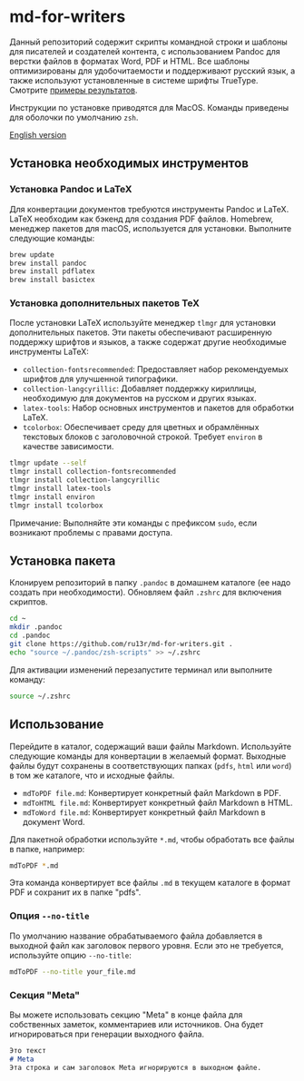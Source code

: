 # md-for-writers

Данный репозиторий содержит скрипты командной строки и шаблоны для писателей и создателей контента, с использованием Pandoc для верстки файлов в форматах Word, PDF и HTML. Все шаблоны оптимизированы для удобочитаемости и поддерживают русский язык, а также используют установленные в системе шрифты TrueType. Смотрите [примеры результатов](Examples/).

Инструкции по установке приводятся для MacOS. Команды приведены для оболочки по умолчанию `zsh`.

[English version](README.md)

## Установка необходимых инструментов

### Установка Pandoc и LaTeX

Для конвертации документов требуются инструменты Pandoc и LaTeX. LaTeX необходим как бэкенд для создания PDF файлов.
Homebrew, менеджер пакетов для macOS, используется для установки. Выполните следующие команды:

```zsh
brew update
brew install pandoc
brew install pdflatex
brew install basictex
```

### Установка дополнительных пакетов TeX

После установки LaTeX используйте менеджер `tlmgr` для установки дополнительных пакетов. Эти пакеты обеспечивают расширенную поддержку шрифтов и языков, а также содержат другие необходимые инструменты LaTeX:

- `collection-fontsrecommended`: Предоставляет набор рекомендуемых шрифтов для улучшенной типографики.
- `collection-langcyrillic`: Добавляет поддержку кириллицы, необходимую для документов на русском и других языках.
- `latex-tools`: Набор основных инструментов и пакетов для обработки LaTeX.
- `tcolorbox`: Обеспечивает среду для цветных и обрамлённых текстовых блоков с заголовочной строкой. Требует `environ` в качестве зависимости.

```zsh
tlmgr update --self
tlmgr install collection-fontsrecommended
tlmgr install collection-langcyrillic
tlmgr install latex-tools
tlmgr install environ
tlmgr install tcolorbox
```

Примечание: Выполняйте эти команды с префиксом `sudo`, если возникают проблемы с правами доступа.

## Установка пакета

Клонируем репозиторий в папку `.pandoc` в домашнем каталоге (ее надо создать при необходимости). Обновляем файл `.zshrc` для включения скриптов.

```zsh
cd ~
mkdir .pandoc
cd .pandoc
git clone https://github.com/ru13r/md-for-writers.git .
echo "source ~/.pandoc/zsh-scripts" >> ~/.zshrc
```

Для активации изменений перезапустите терминал или выполните команду:

```zsh
source ~/.zshrc
```

## Использование

Перейдите в каталог, содержащий ваши файлы Markdown. Используйте следующие команды для конвертации в желаемый формат. Выходные файлы будут сохранены в соответствующих папках (`pdfs`, `html` или `word`) в том же каталоге, что и исходные файлы.

- `mdToPDF file.md`: Конвертирует конкретный файл Markdown в PDF.
- `mdToHTML file.md`: Конвертирует конкретный файл Markdown в HTML.
- `mdToWord file.md`: Конвертирует конкретный файл Markdown в документ Word.

Для пакетной обработки используйте `*.md`, чтобы обработать все файлы в папке, например:

```zsh
mdToPDF *.md
```
Эта команда конвертирует все файлы `.md` в текущем каталоге в формат PDF и сохранит их в папке "pdfs".

### Опция `--no-title`
По умолчанию название обрабатываемого файла добавляется в выходной файл как заголовок первого уровня. Если это не требуется, используйте опцию `--no-title`:
```zsh
mdToPDF --no-title your_file.md
```

### Секция "Meta"
Вы можете использовать секцию "Meta" в конце файла для собственных заметок, комментариев или источников. Она будет игнорироваться при генерации выходного файла.
```markdown
Это текст
# Meta
Эта строка и сам заголовок Meta игнорируются в выходном файле.
```
